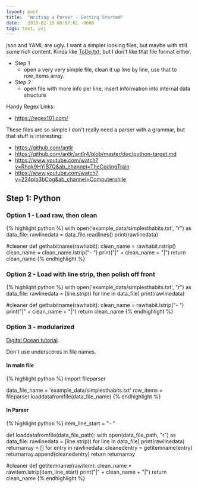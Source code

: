 ```yaml
---
layout: post
title:  "Writing a Parser - Getting Started"
date:   2018-02-10 08:07:01 -0600
tags: text, pvj
---
```


json and YAML are ugly. I want a simpler looking files, but maybe with still some rich content. Kinda like [ToDo.txt](https://github.com/todotxt), but I don't like that file format either.

- Step 1
  - open a very very simple file, clean it up line by line, use that to row_items array.
- Step 2
  - open file with more info per line, insert information into internal data structure

Handy Regex Links:
- <https://regex101.com/>

These files are so simple I don't really need a parser with a grammar, but that stuff is interesting:
- <https://github.com/antlr>
- <https://github.com/antlr/antlr4/blob/master/doc/python-target.md>
- <https://www.youtube.com/watch?v=Rhqk9HYiB7Q&ab_channel=TheCodingTrain>
- <https://www.youtube.com/watch?v=224plb3bCog&ab_channel=Computerphile>

## Step 1: Python
### Option 1 - Load raw, then clean
  {% highlight python %}
  with open('example_data/simplesthabits.txt', "r") as data_file:
      rawlinedata = data_file.readlines()
      print(rawlinedata)

  #cleaner
  def gethabitname(rawhabit):
      clean_name = rawhabit.rstrip()
      clean_name = clean_name.lstrip("- ")
      print("|" + clean_name + "|")
      return clean_name
{% endhighlight %}

### Option 2 - Load with line strip, then polish off front
{% highlight python %}
with open('example_data/simplesthabits.txt', "r") as data_file:
    rawlinedata = [line.strip() for line in data_file]
    print(rawlinedata)

#cleaner
def gethabitname(rawhabit):
    clean_name = rawhabit.lstrip("- ")
    print("|" + clean_name + "|")
    return clean_name
{% endhighlight %}

### Option 3 - modularized
[Digital Ocean tutorial](https://www.digitalocean.com/community/tutorials/how-to-write-modules-in-python-3).

Don't use underscores in file names. 

#### In main file
{% highlight python %}
import fileparser

data_file_name = 'example_data/simplesthabits.txt'
row_items = fileparser.loaddatafromfile(data_file_name)
{% endhighlight %}

#### In Parser
{% highlight python %}
item_line_start = "- "

def loaddatafromfile(data_file_path):
    with open(data_file_path, "r") as data_file:
        rawlinedata = [line.strip() for line in data_file]
        print(rawlinedata)
        returnarray = []
        for entry in rawlinedata:
            cleanedentry = getitemname(entry)
            returnarray.append(cleanedentry)
        return returnarray

#cleaner
def getitemname(rawitem):
    clean_name = rawitem.lstrip(item_line_start)
    print("|" + clean_name + "|")
    return clean_name
{% endhighlight %}
